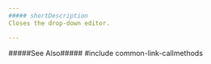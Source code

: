 ```yaml
---
##### shortDescription
Closes the drop-down editor.

---
```

#####See Also#####
#include common-link-callmethods